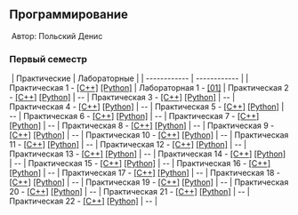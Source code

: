 
## Программирование
​
Автор: Польский Денис
​
### Первый семестр
​
| Практические | Лабораторные |
| ------------ | ------------ |
| Практическая 1 - [[C++]](./Practice/01/C++/) [[Python]](./Practice/01/Python/) | Лабораторная 1 - [[01]](./Lab/01/) |
Практическая 2 - [[C++]](./Practice/02/C++/) [[Python]](./Practice/02/Python/) | -- |
Практическая 3 - [[C++]](./Practice/03/C++/) [[Python]](./Practice/03/Python/) | -- |
Практическая 4 - [[C++]](./Practice/04/C++/) [[Python]](./Practice/04/Python/) | -- |
Практическая 5 - [[C++]](./Practice/05/C++/) [[Python]](./Practice/05/Python/) | -- |
Практическая 6 - [[C++]](./Practice/06/C++/) [[Python]](./Practice/06/Python/) | -- |
Практическая 7 - [[C++]](./Practice/07/C++/) [[Python]](./Practice/07/Python/) | -- |
Практическая 8 - [[C++]](./Practice/08/C++/) [[Python]](./Practice/08/Python/) | -- |
Практическая 9 - [[C++]](./Practice/09/C++/) [[Python]](./Practice/09/Python/) | -- |
Практическая 10 - [[C++]](./Practice/10/C++/) [[Python]](./Practice/10/Python/) | -- |
Практическая 11 - [[C++]](./Practice/11/C++/) [[Python]](./Practice/11/Python/) | -- |
Практическая 12 - [[C++]](./Practice/12/C++/) [[Python]](./Practice/12/Python/) | -- |
Практическая 13 - [[C++]](./Practice/13/C++/) [[Python]](./Practice/13/Python/) | -- |
Практическая 14 - [[C++]](./Practice/14/C++/) [[Python]](./Practice/14/Python/) | -- |
Практическая 15 - [[C++]](./Practice/15/C++/) [[Python]](./Practice/15/Python/) | -- |
Практическая 16 - [[C++]](./Practice/16/C++/) [[Python]](./Practice/16/Python/) | -- |
Практическая 17 - [[C++]](./Practice/17/C++/) [[Python]](./Practice/17/Python/) | -- |
Практическая 18 - [[C++]](./Practice/18/C++/) [[Python]](./Practice/18/Python/) | -- |
Практическая 19 - [[C++]](./Practice/19/C++/) [[Python]](./Practice/19/Python/) | -- |
Практическая 20 - [[C++]](./Practice/20/C++/) [[Python]](./Practice/20/Python/) | -- |
Практическая 21 - [[C++]](./Practice/21/C++/) [[Python]](./Practice/21/Python/) | -- |
Практическая 22 - [[C++]](./Practice/22/C++/) [[Python]](./Practice/22/Python/) | -- |
